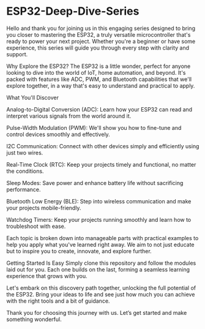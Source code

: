 # ESP32-Deep-Dive-Series
Hello and thank you for joining us in this engaging series designed to bring you closer to mastering the ESP32, a truly versatile microcontroller that's ready to power your next project. Whether you're a beginner or have some experience, this series will guide you through every step with clarity and support.

Why Explore the ESP32?
The ESP32 is a little wonder, perfect for anyone looking to dive into the world of IoT, home automation, and beyond. It's packed with features like ADC, PWM, and Bluetooth capabilities that we'll explore together, in a way that's easy to understand and practical to apply.

What You'll Discover

Analog-to-Digital Conversion (ADC): Learn how your ESP32 can read and interpret various signals from the world around it.

Pulse-Width Modulation (PWM): We'll show you how to fine-tune and control devices smoothly and effectively.

I2C Communication: Connect with other devices simply and efficiently using just two wires.

Real-Time Clock (RTC): Keep your projects timely and functional, no matter the conditions.

Sleep Modes: Save power and enhance battery life without sacrificing performance.

Bluetooth Low Energy (BLE): Step into wireless communication and make your projects mobile-friendly.

Watchdog Timers: Keep your projects running smoothly and learn how to troubleshoot with ease.

Each topic is broken down into manageable parts with practical examples to help you apply what you've learned right away. We aim to not just educate but to inspire you to create, innovate, and explore further.

Getting Started Is Easy
Simply clone this repository and follow the modules laid out for you. Each one builds on the last, forming a seamless learning experience that grows with you.

Let's embark on this discovery path together, unlocking the full potential of the ESP32. Bring your ideas to life and see just how much you can achieve with the right tools and a bit of guidance.

Thank you for choosing this journey with us. Let’s get started and make something wonderful.
